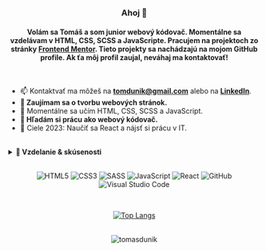 <h3 align="center">Ahoj 👋</h1>
<h4 align="center">

Volám sa Tomáš a som junior webový kódovač. Momentálne sa vzdelávam v HTML, CSS, SCSS a JavaScripte. Pracujem na projektoch zo stránky [Frontend Mentor](https://www.frontendmentor.io/home). Tieto projekty sa nachádzajú na mojom GitHub profile. Ak ťa môj profil zaujal, neváhaj ma kontaktovať!

</h4>
<br/>

- 📫 Kontaktvať ma môžeš na **tomdunik@gmail.com** alebo na [**LinkedIn**](https://www.linkedin.com/in/tom%C3%A1%C5%A1-dun%C3%ADk-31101325a/).
- **👀 Zaujímam sa o tvorbu webových stránok.**
- 🌱 Momentálne sa učím HTML, CSS, SCSS a JavaScript.
- **💞️ Hľadám si prácu ako webový kódovač.**
- 🥅 Ciele 2023: Naučiť sa React a nájsť si prácu v IT.

<br/>

<details>
  <summary><b>📃 Vzdelanie & skúsenosti</b></summary>

## Vzdelanie

- 📖 **Mechanik počítačových sietí**\
   📆 2007 - 2011\
   📍 **Stredná odborná škola strojnícka**, Považská Bystrica, Slovensko

## Skúsenosti

<img align="right" src="https://img.shields.io/badge/javascript-%23323330.svg?style=flat&logo=javascript&logoColor=%23F7DF1E" />
<img align="right" src="https://img.shields.io/badge/SASS-hotpink.svg?style=flat&logo=SASS&logoColor=white" />
<img align="right" src="https://img.shields.io/badge/css3-%231572B6.svg?style=flat&logo=css3&logoColor=white" />
<img align="right" src="https://img.shields.io/badge/html5-%23E34F26.svg?style=flat&logo=html5&logoColor=white" />

- 👨‍💻 **Webový kódovač - samouk**\
  📆 10/2022 - súčasnosť\
  📍 **Freelancer** - Bratislava, Slovensko

</details>

<br/>

<div align="center">

![HTML5](https://img.shields.io/badge/html5-%23E34F26.svg?style=for-the-badge&logo=html5&logoColor=white)
![CSS3](https://img.shields.io/badge/css3-%231572B6.svg?style=for-the-badge&logo=css3&logoColor=white)
![SASS](https://img.shields.io/badge/SASS-hotpink.svg?style=for-the-badge&logo=SASS&logoColor=white)
![JavaScript](https://img.shields.io/badge/javascript-%23323330.svg?style=for-the-badge&logo=javascript&logoColor=%23F7DF1E)
![React](https://img.shields.io/badge/react-%2320232a.svg?style=for-the-badge&logo=react&logoColor=%2361DAFB)
![GitHub](https://img.shields.io/badge/github-%23121011.svg?style=for-the-badge&logo=github&logoColor=white)
![Visual Studio Code](https://img.shields.io/badge/Visual%20Studio%20Code-0078d7.svg?style=for-the-badge&logo=visual-studio-code&logoColor=white)

<!-- https://github.com/Ileriayo/markdown-badges -->
<br/>

[![Top Langs](https://github-readme-stats.vercel.app/api/top-langs/?username=tomasdunik&layout=compact)](https://github.com/tomasdunik/github-readme-stats)

<br/>

<img src="https://komarev.com/ghpvc/?username=tomasdunik&label=Profile%20views&color=0e75b6&style=flat" alt="tomasdunik" />

</div>
